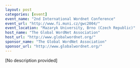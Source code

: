```yaml
---
layout: post
categories: [event]
event_name: "2nd International Wordnet Conference"
event_url: "http://www.fi.muni.cz/gwc2004/"
event_location: "Mazaryk University, Brno (Czech Republic)"
host_name: "The Global WordNet Association"
host_url: "http://www.globalwordnet.org/"
sponsor_name: "The Global WordNet Association"
sponsor_url: "http://www.globalwordnet.org/"
---
```

[No description provided]